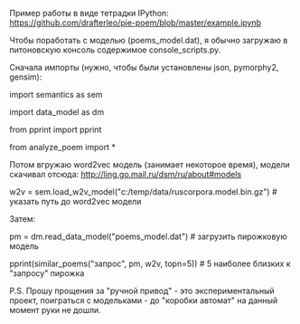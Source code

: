 Пример работы в виде тетрадки IPython: https://github.com/drafterleo/pie-poem/blob/master/example.ipynb

Чтобы поработать с моделью (poems_model.dat), я обычно загружаю в питоновскую консоль содержимое console_scripts.py.

Сначала импорты (нужно, чтобы были установлены json, pymorphy2, gensim):

import semantics as sem

import data_model as dm

from pprint import pprint

from analyze_poem import *

Потом вгружаю word2vec модель (занимает некоторое время),
 модели скачивал отсюда: http://ling.go.mail.ru/dsm/ru/about#models

w2v = sem.load_w2v_model("c:/temp/data/ruscorpora.model.bin.gz") # указать путь до word2vec модели

Затем:

pm = dm.read_data_model("poems_model.dat") # загрузить пирожковую модель

pprint(similar_poems("запрос", pm, w2v, topn=5)) # 5 наиболее близких к "запросу" пирожка

P.S. Прошу прощения за "ручной привод" - это экспериментальный проект, поиграться с модельками - до "коробки автомат" на данный момент руки не дошли.


